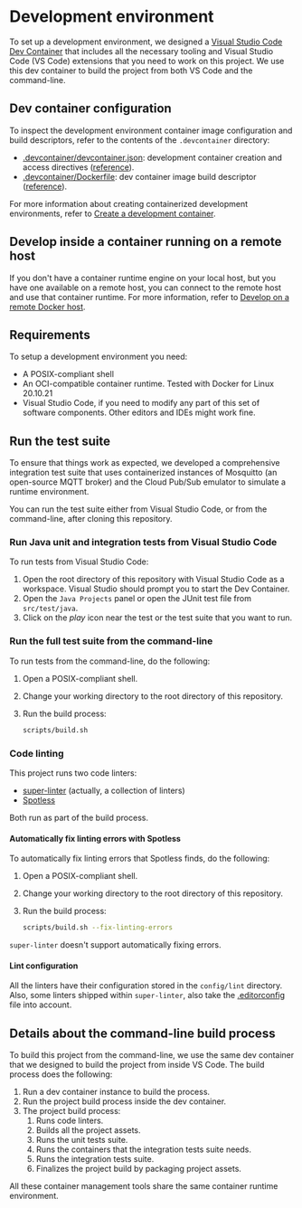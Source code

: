 # Development environment

To set up a development environment, we designed a [Visual Studio Code Dev Container](https://code.visualstudio.com/docs/devcontainers/containers)
that includes all the necessary tooling and Visual Studio Code (VS Code) extensions that you
need to work on this project. We use this dev container to build the project from
both VS Code and the command-line.

## Dev container configuration

To inspect the development environment container image configuration and build descriptors,
refer to the contents of the `.devcontainer` directory:

- [.devcontainer/devcontainer.json](../.devcontainer/devcontainer.json): development container creation and access directives ([reference](https://code.visualstudio.com/docs/remote/devcontainerjson-reference)).
- [.devcontainer/Dockerfile](../.devcontainer/Dockerfile): dev container image build descriptor ([reference](https://docs.docker.com/engine/reference/builder/)).

For more information about creating containerized development environments,
refer to [Create a development container](https://code.visualstudio.com/docs/remote/create-dev-container).

## Develop inside a container running on a remote host

If you don't have a container runtime engine on your local host, but you have one available on
a remote host, you can connect to the remote host and use that container runtime.
For more information, refer to
[Develop on a remote Docker host](https://code.visualstudio.com/remote/advancedcontainers/develop-remote-host).

## Requirements

To setup a development environment you need:

- A POSIX-compliant shell
- An OCI-compatible container runtime. Tested with Docker for Linux 20.10.21
- Visual Studio Code, if you need to modify any part of this set of software components. Other editors and IDEs might work fine.

## Run the test suite

To ensure that things work as expected, we developed a comprehensive integration test suite that uses
containerized instances of Mosquitto (an open-source MQTT broker) and the Cloud Pub/Sub emulator to
simulate a runtime environment.

You can run the test suite either from Visual Studio Code, or from the command-line, after cloning this
repository.

### Run Java unit and integration tests from Visual Studio Code

To run tests from Visual Studio Code:

1. Open the root directory of this repository with Visual Studio Code as a workspace.
    Visual Studio should prompt you to start the Dev Container.
2. Open the `Java Projects` panel or open the JUnit test file from `src/test/java`.
3. Click on the _play_ icon near the test or the test suite that you want to run.

### Run the full test suite from the command-line

To run tests from the command-line, do the following:

1. Open a POSIX-compliant shell.
2. Change your working directory to the root directory of this repository.
3. Run the build process:

    ```sh
    scripts/build.sh
    ```

### Code linting

This project runs two code linters:

- [super-linter](https://github.com/github/super-linter) (actually, a collection of linters)
- [Spotless](https://github.com/diffplug/spotless)

Both run as part of the build process.

#### Automatically fix linting errors with Spotless

To automatically fix linting errors that Spotless finds, do the following:

1. Open a POSIX-compliant shell.
2. Change your working directory to the root directory of this repository.
3. Run the build process:

    ```sh
    scripts/build.sh --fix-linting-errors
    ```

`super-linter` doesn't support automatically fixing errors.

#### Lint configuration

All the linters have their configuration stored in the `config/lint` directory. Also, some linters shipped
within `super-linter`, also take the [.editorconfig](../.editorconfig) file into account.

## Details about the command-line build process

To build this project from the command-line, we use the same dev container that
we designed to build the project from inside VS Code. The build process does the
following:

1. Run a dev container instance to build the process.
2. Run the project build process inside the dev container.
3. The project build process:
    1. Runs code linters.
    2. Builds all the project assets.
    3. Runs the unit tests suite.
    4. Runs the containers that the integration tests suite needs.
    5. Runs the integration tests suite.
    6. Finalizes the project build by packaging project assets.

All these container management tools share the same container runtime environment.
